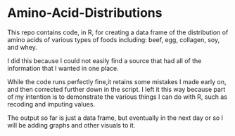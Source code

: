 # Amino-Acid-Distributions
This repo contains code, in R, for creating a data frame of the distribution of amino acids of various types of foods including: beef, egg, collagen, soy, and whey.

I did this because I could not easily find a source that had all of the information that I wanted in one place. 

While the code runs perfectly fine,it retains some mistakes I made early on, and then corrected further down in the script. I left it this way because part of my intention is to demonstrate the various things I can do with R, such as recoding and imputing values.

The output so far  is just a data frame, but eventually in the next day or so I will be adding graphs and other visuals to it.
